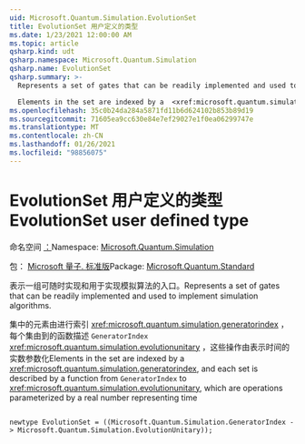 ```yaml
---
uid: Microsoft.Quantum.Simulation.EvolutionSet
title: EvolutionSet 用户定义的类型
ms.date: 1/23/2021 12:00:00 AM
ms.topic: article
qsharp.kind: udt
qsharp.namespace: Microsoft.Quantum.Simulation
qsharp.name: EvolutionSet
qsharp.summary: >-
  Represents a set of gates that can be readily implemented and used to implement simulation algorithms.

  Elements in the set are indexed by a  <xref:microsoft.quantum.simulation.generatorindex>, and each set is described by a function from `GeneratorIndex` to  <xref:microsoft.quantum.simulation.evolutionunitary>, which are operations parameterized by a real number representing time
ms.openlocfilehash: 35c0b24da284a5871fd11b6d624102b853b89d19
ms.sourcegitcommit: 71605ea9cc630e84e7ef29027e1f0ea06299747e
ms.translationtype: MT
ms.contentlocale: zh-CN
ms.lasthandoff: 01/26/2021
ms.locfileid: "98856075"
---
```

# <a name="evolutionset-user-defined-type"></a><span data-ttu-id="6ed65-102">EvolutionSet 用户定义的类型</span><span class="sxs-lookup"><span data-stu-id="6ed65-102">EvolutionSet user defined type</span></span>

<span data-ttu-id="6ed65-103">命名空间 [：](xref:Microsoft.Quantum.Simulation)</span><span class="sxs-lookup"><span data-stu-id="6ed65-103">Namespace: [Microsoft.Quantum.Simulation](xref:Microsoft.Quantum.Simulation)</span></span>

<span data-ttu-id="6ed65-104">包： [Microsoft 量子. 标准版](https://nuget.org/packages/Microsoft.Quantum.Standard)</span><span class="sxs-lookup"><span data-stu-id="6ed65-104">Package: [Microsoft.Quantum.Standard](https://nuget.org/packages/Microsoft.Quantum.Standard)</span></span>


<span data-ttu-id="6ed65-105">表示一组可随时实现和用于实现模拟算法的入口。</span><span class="sxs-lookup"><span data-stu-id="6ed65-105">Represents a set of gates that can be readily implemented and used to implement simulation algorithms.</span></span>

<span data-ttu-id="6ed65-106">集中的元素由进行索引  <xref:microsoft.quantum.simulation.generatorindex> ，每个集由到的函数描述 `GeneratorIndex`  <xref:microsoft.quantum.simulation.evolutionunitary> ，这些操作由表示时间的实数参数化</span><span class="sxs-lookup"><span data-stu-id="6ed65-106">Elements in the set are indexed by a  <xref:microsoft.quantum.simulation.generatorindex>, and each set is described by a function from `GeneratorIndex` to  <xref:microsoft.quantum.simulation.evolutionunitary>, which are operations parameterized by a real number representing time</span></span>

```qsharp

newtype EvolutionSet = ((Microsoft.Quantum.Simulation.GeneratorIndex -> Microsoft.Quantum.Simulation.EvolutionUnitary));
```

